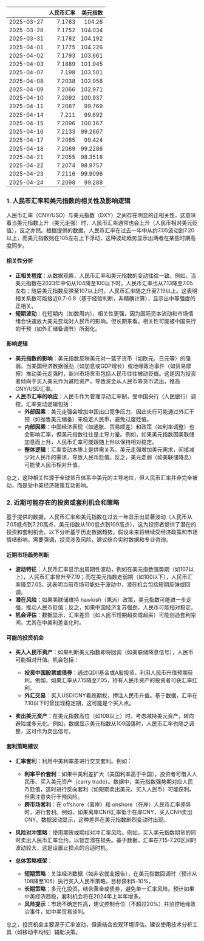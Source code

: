 |            |   人民币汇率 |   美元指数 |
|:-----------|-------------:|-----------:|
| 2025-03-27 |       7.1763 |   104.26   |
| 2025-03-28 |       7.1752 |   104.034  |
| 2025-03-31 |       7.1782 |   104.192  |
| 2025-04-01 |       7.1775 |   104.226  |
| 2025-04-02 |       7.1793 |   103.661  |
| 2025-04-03 |       7.1889 |   101.945  |
| 2025-04-07 |       7.198  |   103.501  |
| 2025-04-08 |       7.2038 |   102.956  |
| 2025-04-09 |       7.2066 |   102.971  |
| 2025-04-10 |       7.2092 |   100.937  |
| 2025-04-11 |       7.2087 |    99.769  |
| 2025-04-14 |       7.211  |    99.692  |
| 2025-04-15 |       7.2096 |   100.167  |
| 2025-04-16 |       7.2133 |    99.2667 |
| 2025-04-17 |       7.2085 |    99.424  |
| 2025-04-18 |       7.2069 |    99.2286 |
| 2025-04-21 |       7.2055 |    98.3518 |
| 2025-04-22 |       7.2074 |    98.9757 |
| 2025-04-23 |       7.2116 |    99.9096 |
| 2025-04-24 |       7.2098 |    99.288  |![图](shibor.png)

### 1. 人民币汇率和美元指数的相关性及影响逻辑

人民币汇率（CNY/USD）与美元指数（DXY）之间存在明显的正相关性，这意味着当美元指数上升（美元走强）时，人民币汇率通常也会上升（人民币相对美元贬值），反之亦然。根据提供的数据，人民币汇率在过去一年中从约7.05波动到7.20以上，而美元指数则在105左右上下浮动，这种波动趋势显示出两者在某些时期高度同步。

#### 相关性分析
- **正相关程度**：从数据观察，人民币汇率和美元指数的变动往往一致。例如，当美元指数在2023年中旬从104降至100以下时，人民币汇率也从7.13降至7.05左右；随后美元指数反弹至107以上时，人民币汇率随之升至7.19以上。这表明相关系数可能接近0.7-0.8（基于经验判断，非精确计算），显示出中等强度的正相关。
- **短期波动**：在短期内（如数周内），相关性更强，因为国际资本流动和市场情绪会快速放大美元变动对人民币的影响。但长期来看，相关性可能被中国央行的干预（如外汇储备调节）所弱化。

#### 影响逻辑
- **美元指数的影响**：美元指数反映美元对一篮子货币（如欧元、日元等）的强弱。当美国经济数据强劲（如加息或GDP增长）或地缘政治事件（如贸易摩擦）推动美元走强时，新兴市场货币包括人民币往往被动贬值。这是因为投资者倾向于买入美元作为避险资产，导致资金从人民币等货币流出，推高CNY/USD汇率。
- **人民币汇率的响应**：人民币作为管理浮动汇率制，受中国央行（人民银行）调控。汇率变动逻辑包括：
  - **外部因素**：美元走强会增加中国出口竞争压力，因此央行可能通过外汇干预（如抛售美元储备）来稳定人民币，避免过度贬值。
  - **内部因素**：中国经济表现（如通胀、贸易顺差）和政策（如利率调整）也会影响汇率，但美元指数往往是主导力量。例如，如果美元指数因美联储加息而上升，人民币汇率可能跟随上升以保持相对稳定。
  - **整体逻辑**：汇率变动本质上是供需关系。美元走强增加美元需求，间接减少对人民币的需求，导致人民币贬值。反之，美元走弱（如美联储降息）可能使人民币相对升值。

总之，这种相关性源于全球货币体系中美元的主导地位，但人民币汇率并非完全被动，而是受中美经济政策互动影响。

### 2. 近期可能存在的投资或套利机会和策略

基于提供的数据，人民币汇率和美元指数在过去一年显示出显著波动（人民币从7.05低点到7.20高点，美元指数从100低点到109高点），这为投资者提供了潜在的投资和套利机会。以下分析基于历史数据趋势，假设未来将继续受经济政策和市场情绪影响。需要强调，投资涉及风险，建议结合实时数据和专业咨询。

#### 近期市场趋势判断
- **波动特征**：人民币汇率显示出周期性波动，例如在美元指数强势期（如107以上），人民币汇率曾升至7.19；而在美元指数走弱期（如100以下），人民币汇率降至7.05。这表明当前市场可能处于波动中，潜在机会包括短期反弹或回调。
- **潜在风险**：如果美联储维持 hawkish（鹰派）政策，美元指数可能进一步走强，推动人民币贬值；反之，如果中国经济复苏强劲，人民币可能相对稳定。
- **机会评估**：数据显示，汇率差异（如人民币短期超卖或超买）可能创造套利空间，尤其在中美利差变化时。

#### 可能的投资机会
- **买入人民币资产**：如果判断美元指数即将回调（如美联储降息信号），人民币可能相对升值。机会包括：
  - **投资中国股票或债券**：通过QDII基金或A股投资，利用人民币升值预期获利。例如，如果汇率从7.15降至7.05，持有人民币资产的投资者可获汇率红利。
  - **外汇交易**：买入USD/CNY看跌期权，押注人民币升值。基于数据，汇率在7.10以下时曾出现稳定期，这可能是个买入点。
  
- **卖出美元资产**：在美元指数高位（如108以上）时，考虑减持美元资产，转向避险或多元化。例如，数据显示美元指数从109回落时，人民币汇率也随之调整，这可作为卖出信号。

#### 套利策略建议
- **汇率套利**：利用中美利率差进行交叉套利。例如：
  - **利率平价套利**：如果中美利差扩大（美国利率高于中国），投资者可借入人民币、买入美元资产（carry trade）。数据中，美元指数强势期对应人民币贬值，这时进行反向套利（如短期卖出美元、买入人民币）可能获利。但需注意央行干预风险。
  - **跨市场套利**：在 offshore（离岸）和 onshore（在岸）人民币汇率差异时，进行套利。例如，如果离岸CNH汇率低于在岸CNY，买入CNH卖出CNY。数据波动显示，这种差异在美元指数剧烈变动时出现。
  
- **风险对冲策略**：使用期货或期权对冲汇率风险。例如，买入美元指数期货的同时卖出人民币汇率合约，以锁定潜在损失。基于数据，汇率在7.15-7.20区间时波动较大，这是设置止损点的合适时机。
  
- **总体策略框架**：
  - **短期策略**：关注经济数据（如非农就业报告），在美元指数回调时（预计从108降至105）执行买入人民币策略，目标获利5-10%。
  - **长期策略**：多元化投资，结合黄金或债券，避免单一汇率风险。预计如果中美经济趋稳，套利机会将在2024年上半年增多。
  - **风险提示**：市场不确定性高，建议控制仓位（不超过20%）并监控地缘政治事件，如中美贸易谈判。

总之，投资机会主要源于汇率波动，但需结合宏观环境评估。建议使用技术分析工具（如移动平均线）辅助决策。